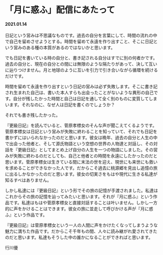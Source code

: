 # 「月に惑ふ」配信にあたって
#### 2021.01.14

日記という営みは不思議なものです。過去の自分を言葉にして、時間の流れの中で自己を留めさせようとする。時間を留めて永遠を作り出すこと、そこに日記という営みのある種の本質があるのではないかと思います。

でも日記を書いている時の自分と、書き記される自分はすでに別の何者かです。過去の自分と、現在の自分との間には無限のような隔たりがあって、決して互いに辿りつけません。月と地球のように互いを引力で引き合いながら循環を続けるだけです。

時間を留めて永遠を作り出すという日記の営みは必ず失敗します。そこに書き記され生まれた自己は、書いた本人すらも出会ったことがないような異形の自己です。自分が残したかった時間と自己は日記を通して全く別のものに変質してしまいます。それなのに、なぜ人は日記を書くのでしょうか？

それでも書き残したかった。

『更級日記』を読んでいると、菅原孝標女のそんな声が聞こえてくるようです。菅原孝標女は日記という営みが失敗に終わることを知っていて、それでも日記を書かずにはいられなかったのだと思います。彼女は晩年、過去の自分と人生の中で出会った他者と、そして源氏物語という空想の世界の人物達と対話し、その対話を『更級日記』としてまとめ上げ自分の人生を一つの物語にしました。その営みが失敗に終わるのだとしても、自己と他者との時間を永遠にしたかったのだと思います。菅原孝標女は生きている間に末法の世を迎え、現世にも来世にも救いを求めることができなかった人です。だからこそ過去に桃源郷を見出し追憶の旅に出るしかなかったのだと思います。彼女の切実さをもはや現代に生きる私達が知るすべはありません。

しかし私達には『更級日記』という形でその旅の記憶が手渡されました。私達はこれからその旅の記憶を辿ってみたいと思います。それが『月に惑ふ』という作品です。私達はもはや菅原孝標女と直接対話することは叶いません。しかし一方的に声をかけることはできます。彼女の旅に並走して呼びかける声が『月に惑ふ』という作品です。

『更級日記』は菅原孝標女という一人の人間に声をかけたくなってしまうような魅力に満ちた作品です。だからこそ千年もの間、人々に読み継がれ愛されてきたのだと思います。私達もそうした中の誰かになることができればと思います。

 

行川優
